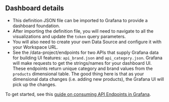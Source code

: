 ## Dashboard details

* This definition JSON file can be imported to Grafana to provide a dashboard foundation. 
* After importing the definition file, you will need to navigate to all the visualizations and update the `token` query parameters. 
* You will also need to create your own Data Source and configure it with your Workspace URL. 
* See the /data-project/endpoints for two APIs that supply Grafana data for building UI features: `api_brand.json` and `api_category.json`. Grafana will make requests to get the strings/names for your dashboard UI. These endpoints return unique category and brand values from the `products` dimensional table. The good thing here is that as your dimensional data changes (i.e. adding new products), the Grafana UI will pick up the changes. 

To get started, see this [guide on consuming API Endpoints in Grafana](https://www.tinybird.co/docs/guides/consume-api-endpoints-in-grafana.html).  
